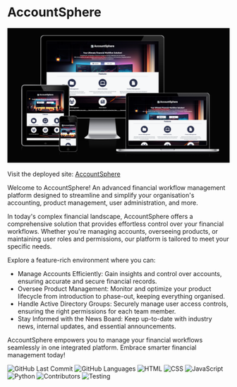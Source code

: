 # AccountSphere

![AccountSphere shown on a variety of screen sizes](./accountsphere/static/documentation/web_pages/landing_page.png)

Visit the deployed site: [AccountSphere](https://flask-accountsphere-d734c062c293.herokuapp.com/)

Welcome to AccountSphere! An advanced financial workflow management platform designed to streamline and simplify your organisation's accounting, product management, user administration, and more.

In today's complex financial landscape, AccountSphere offers a comprehensive solution that provides effortless control over your financial workflows. Whether you're managing accounts, overseeing products, or maintaining user roles and permissions, our platform is tailored to meet your specific needs.

Explore a feature-rich environment where you can:

- Manage Accounts Efficiently: Gain insights and control over accounts, ensuring accurate and secure financial records.
- Oversee Product Management: Monitor and optimize your product lifecycle from introduction to phase-out, keeping everything organised.
- Handle Active Directory Groups: Securely manage user access controls, ensuring the right permissions for each team member.
- Stay Informed with the News Board: Keep up-to-date with industry news, internal updates, and essential announcements.

AccountSphere empowers you to manage your financial workflows seamlessly in one integrated platform. Embrace smarter financial management today!

![GitHub Last Commit](https://img.shields.io/badge/Last%20Commit%20-%20May%202024%20-%20blue)
![GitHub Languages](https://img.shields.io/badge/Languages%20-%204%20-%20teal)
![HTML](https://img.shields.io/badge/1%20-%20HTML%20-%20orange)
![CSS](https://img.shields.io/badge/2%20-%20CSS%20-%20blueviolet)
![JavaScript](https://img.shields.io/badge/3%20-%20JavaScript%20-%20gold)
![Python](https://img.shields.io/badge/4%20-%20Python%20-%20green)
![Contributors](https://img.shields.io/badge/Contributors%20-%201%20-%20navy)
![Testing](https://img.shields.io/badge/Testing%20-%20Passed%20-%20lime)

